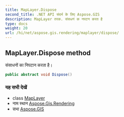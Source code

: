 ```yaml
---
title: MapLayer.Dispose
second_title: .NET API संदर्भ के लिए Aspose.GIS
description: MapLayer तरक. संसधनं क नपटन करत है
type: docs
weight: 20
url: /hi/net/aspose.gis.rendering/maplayer/dispose/
---
```

## MapLayer.Dispose method

संसाधनों का निपटान करता है।

```csharp
public abstract void Dispose()
```

### यह सभी देखें

* class [MapLayer](../)
* नाम स्थान [Aspose.Gis.Rendering](../../maplayer/)
* सभा [Aspose.GIS](../../../)


